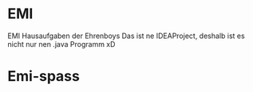# EMI
EMI Hausaufgaben der Ehrenboys
Das ist ne IDEAProject, deshalb ist es nicht nur nen .java Programm xD
# Emi-spass
